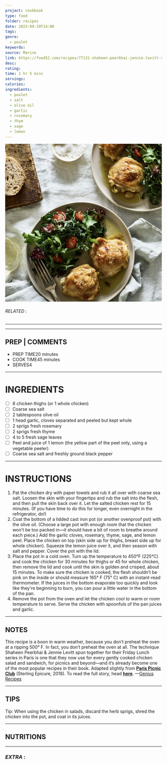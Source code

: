 ```yaml
---
project: cookbook
type: food
folder: recipes
date: 2023-09-29T14:08
tags: 
genre:
  - poulet
keywords: 
source: Marise
link: https://food52.com/recipes/77131-shaheen-peerbhai-jennie-levitt-s-cold-oven-roast-chicken
desc: 
rating: 
time: 1 hr 5 mins
servings: 
calories: 
ingredients:
  - poulet
  - salt
  - olive oil
  - garlic
  - rosemary
  - thym
  - sage
  - lemon
---
```


![IMAGE](image_546.png)

###### *RELATED* : 
---


---
## PREP | COMMENTS

- PREP TIME20 minutes
- COOK TIME45 minutes
- SERVES4

---
# INGREDIENTS

- [ ] 8 chicken thighs (or 1 whole chicken)  
- [ ] Coarse sea salt  
- [ ] 2 tablespoons olive oil  
- [ ] 1 head garlic, cloves separated and peeled but kept whole  
- [ ] 2 sprigs fresh rosemary  
- [ ] 2 sprigs fresh thyme  
- [ ] 4 to 5 fresh sage leaves  
- [ ] Peel and juice of 1 lemon (the yellow part of the peel only, using a vegetable peeler)  
- [ ] Coarse sea salt and freshly ground black pepper

---
# INSTRUCTIONS

1. Pat the chicken dry with paper towels and rub it all over with coarse sea salt. Loosen the skin with your fingertips and rub the salt into the flesh, and then pull the skin back over it. Let the salted chicken rest for 15 minutes. (If you have time to do this for longer, even overnight in the refrigerator, do!)
2. Coat the bottom of a lidded cast iron pot (or another ovenproof pot) with the olive oil. (Choose a large pot with enough room that the chicken won't be too packed in—it should have a bit of room to breathe around each piece.) Add the garlic cloves, rosemary, thyme, sage, and lemon peel. Place the chicken on top (skin side up for thighs, breast side up for whole chicken). Squeeze the lemon juice over it, and then season with salt and pepper. Cover the pot with the lid.
3. Place the pot in a cold oven. Turn up the temperature to 450°F (225°C) and cook the chicken for 30 minutes for thighs or 45 for whole chicken, then remove the lid and cook until the skin is golden and crisped, about 15 minutes. To make sure the chicken is cooked, the flesh shouldn’t be pink on the inside or should measure 165° F (75° C) with an instant-read thermometer. If the juices in the bottom evaporate too quickly and look like they're beginning to burn, you can pour a little water in the bottom of the pan.
4. Remove the pot from the oven and let the chicken cool to warm or room temperature to serve. Serve the chicken with spoonfuls of the pan juices and garlic.

---
## NOTES

This recipe is a boon in warm weather, because you don’t preheat the oven at a ripping 500° F. In fact, you don’t preheat the oven at all. The technique Shaheen Peerbhai & Jennie Levitt spun together for their Friday Lunch series in Paris is one that they now use for every gently cooked chicken salad and sandwich, for picnics and beyond—and it’s already become one of the most popular recipes in their book. Adapted slightly from [**Paris Picnic Club**](https://www.amazon.com/Paris-Picnic-Club-Recipes-Savor/dp/145492036X?tag=food52-20) (Sterling Epicure, 2018). To read the full story, head [**here**](https://food52.com/blog/22462-how-to-make-juicy-cold-oven-roast-chicken-genius-recipes). —[Genius Recipes](https://food52.com/users/31034-genius-recipes)

---
## TIPS

Tip: When using the chicken in salads, discard the herb sprigs, shred the chicken into the pot, and coat in its juices.

---
## NUTRITIONS



---
### *EXTRA* :




